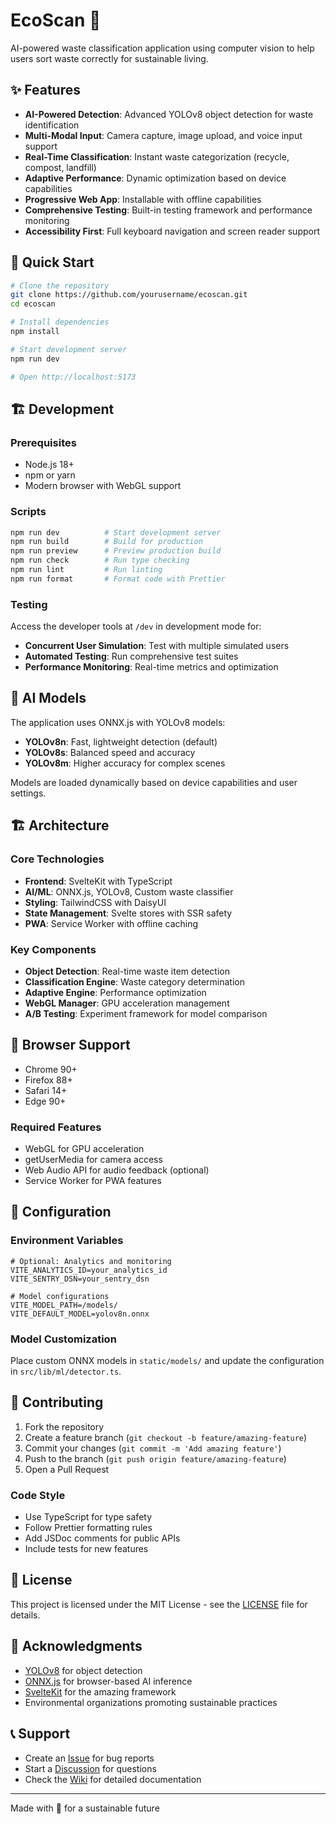 # EcoScan 🌱

AI-powered waste classification application using computer vision to help users sort waste correctly for sustainable living.

## ✨ Features

- **AI-Powered Detection**: Advanced YOLOv8 object detection for waste identification
- **Multi-Modal Input**: Camera capture, image upload, and voice input support
- **Real-Time Classification**: Instant waste categorization (recycle, compost, landfill)
- **Adaptive Performance**: Dynamic optimization based on device capabilities
- **Progressive Web App**: Installable with offline capabilities
- **Comprehensive Testing**: Built-in testing framework and performance monitoring
- **Accessibility First**: Full keyboard navigation and screen reader support

## 🚀 Quick Start

```bash
# Clone the repository
git clone https://github.com/yourusername/ecoscan.git
cd ecoscan

# Install dependencies
npm install

# Start development server
npm run dev

# Open http://localhost:5173
```

## 🏗️ Development

### Prerequisites

- Node.js 18+ 
- npm or yarn
- Modern browser with WebGL support

### Scripts

```bash
npm run dev          # Start development server
npm run build        # Build for production
npm run preview      # Preview production build
npm run check        # Run type checking
npm run lint         # Run linting
npm run format       # Format code with Prettier
```

### Testing

Access the developer tools at `/dev` in development mode for:

- **Concurrent User Simulation**: Test with multiple simulated users
- **Automated Testing**: Run comprehensive test suites
- **Performance Monitoring**: Real-time metrics and optimization

## 🧠 AI Models

The application uses ONNX.js with YOLOv8 models:

- **YOLOv8n**: Fast, lightweight detection (default)
- **YOLOv8s**: Balanced speed and accuracy
- **YOLOv8m**: Higher accuracy for complex scenes

Models are loaded dynamically based on device capabilities and user settings.

## 🏗️ Architecture

### Core Technologies

- **Frontend**: SvelteKit with TypeScript
- **AI/ML**: ONNX.js, YOLOv8, Custom waste classifier
- **Styling**: TailwindCSS with DaisyUI
- **State Management**: Svelte stores with SSR safety
- **PWA**: Service Worker with offline caching

### Key Components

- **Object Detection**: Real-time waste item detection
- **Classification Engine**: Waste category determination
- **Adaptive Engine**: Performance optimization
- **WebGL Manager**: GPU acceleration management
- **A/B Testing**: Experiment framework for model comparison

## 📱 Browser Support

- Chrome 90+
- Firefox 88+
- Safari 14+
- Edge 90+

### Required Features

- WebGL for GPU acceleration
- getUserMedia for camera access
- Web Audio API for audio feedback (optional)
- Service Worker for PWA features

## 🔧 Configuration

### Environment Variables

```env
# Optional: Analytics and monitoring
VITE_ANALYTICS_ID=your_analytics_id
VITE_SENTRY_DSN=your_sentry_dsn

# Model configurations
VITE_MODEL_PATH=/models/
VITE_DEFAULT_MODEL=yolov8n.onnx
```

### Model Customization

Place custom ONNX models in `static/models/` and update the configuration in `src/lib/ml/detector.ts`.

## 🤝 Contributing

1. Fork the repository
2. Create a feature branch (`git checkout -b feature/amazing-feature`)
3. Commit your changes (`git commit -m 'Add amazing feature'`)
4. Push to the branch (`git push origin feature/amazing-feature`)
5. Open a Pull Request

### Code Style

- Use TypeScript for type safety
- Follow Prettier formatting rules
- Add JSDoc comments for public APIs
- Include tests for new features

## 📄 License

This project is licensed under the MIT License - see the [LICENSE](LICENSE) file for details.

## 🙏 Acknowledgments

- [YOLOv8](https://github.com/ultralytics/ultralytics) for object detection
- [ONNX.js](https://onnxjs.ai/) for browser-based AI inference  
- [SvelteKit](https://kit.svelte.dev/) for the amazing framework
- Environmental organizations promoting sustainable practices

## 📞 Support

- Create an [Issue](https://github.com/yourusername/ecoscan/issues) for bug reports
- Start a [Discussion](https://github.com/yourusername/ecoscan/discussions) for questions
- Check the [Wiki](https://github.com/yourusername/ecoscan/wiki) for detailed documentation

---

Made with 💚 for a sustainable future
